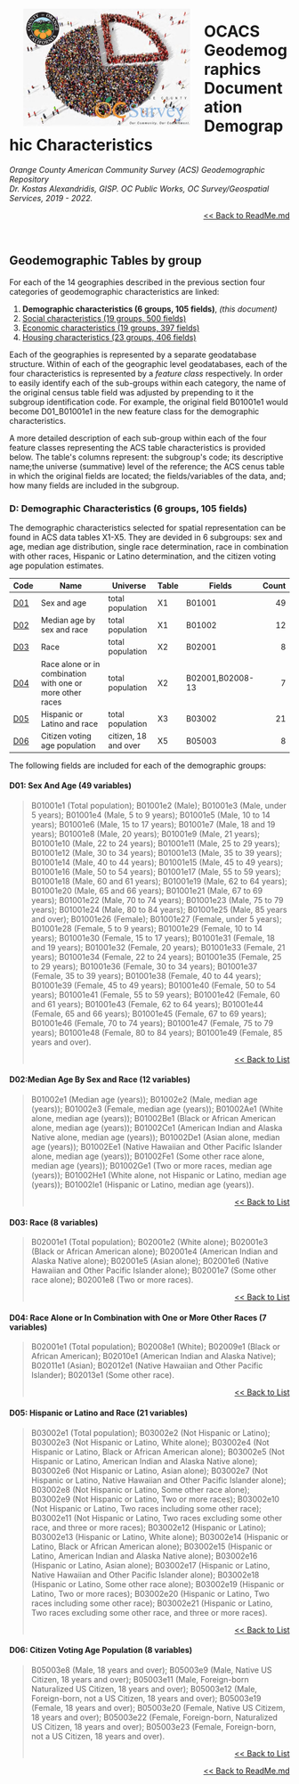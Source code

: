<img align="left" src="OCDC.jpg" width="300" hspace=25 vspace=15>

# OCACS Geodemographics Documentation <br> Demographic Characteristics

*Orange County American Community Survey (ACS) Geodemographic Repository <br> Dr. Kostas Alexandridis, GISP. OC Public Works, OC Survey/Geospatial Services, 2019 - 2022.*

[<div align="right"><< Back to ReadMe.md</div>](../README.md)


<br/>

## Geodemographic Tables by group

For each of the 14 geographies described in the previous section four categories of geodemographic characteristics are linked:

1. **Demographic characteristics (6 groups, 105 fields)**, _(this document)_
2. [Social characteristics (19 groups, 500 fields)](ACSSocial.md)
3. [Economic characteristics (19 groups, 397 fields)](ACSEconomic.md)
4. [Housing characteristics (23 groups, 406 fields)](ACSHousing.md)

Each of the geographies is represented by a separate geodatabase structure. Within of each of the geographic level geodatabases, each of the four characteristics is represented by a _feature class_ respectively. In order to easily identify each of the sub-groups within each category, the name of the original census table field was adjusted by prepending to it the subgroup identification code. For example, the original field B01001e1 would become D01_B01001e1 in the new feature class for the demographic characteristics.

A more detailed description of each sub-group within each of the four feature classes representing the ACS table characteristics is provided below. The table's columns represent: the subgroup's code; its descriptive name;the universe (summative) level of the reference; the ACS cenus table in which the original fields are located; the fields/variables of the data, and; how many fields are included in the subgroup.

### D: Demographic Characteristics (6 groups, 105 fields)

The demographic characteristics selected for spatial representation can be found in ACS data tables X1-X5. They are devided in 6 subgroups: sex and age, median age distribution, single race determination, race in combination with other races, Hispanic or Latino determination, and the citizen voting age population estimates.

Code|Name|Universe|Table|Fields|Count
---|---|---|---|---|---:
[D01](#d01-sex-and-age-49-variables) |Sex and age|total population|X1|B01001|49
[D02](#d02median-age-by-sex-and-race-12-variables) |Median age by sex and race|total population|X1|B01002|12
[D03](#d03-race-8-variables) |Race|total population|X2|B02001|8
[D04](#d04-race-alone-or-in-combination-with-one-or-more-other-races-7-variables) |Race alone or in combination with one or more other races|total population|X2|B02001,B02008-13|7
[D05](#d05-hispanic-or-latino-and-race-21-variables) |Hispanic or Latino and race|total population|X3|B03002|21
[D06](#d06-citizen-voting-age-population-8-variables) |Citizen voting age population|citizen, 18 and over|X5|B05003|8

The following fields are included for each of the demographic groups:
#### D01: Sex And Age (49 variables)

>B01001e1 (Total population); B01001e2 (Male); B01001e3 (Male, under 5 years); B01001e4 (Male, 5 to 9 years); B01001e5 (Male, 10 to 14 years); B01001e6 (Male, 15 to 17 years); B01001e7 (Male, 18 and 19 years); B01001e8 (Male, 20 years); B01001e9 (Male, 21 years); B01001e10 (Male, 22 to 24 years); B01001e11 (Male, 25 to 29 years); B01001e12 (Male, 30 to 34 years); B01001e13 (Male, 35 to 39 years); B01001e14 (Male, 40 to 44 years); B01001e15 (Male, 45 to 49 years); B01001e16 (Male, 50 to 54 years); B01001e17 (Male, 55 to 59 years); B01001e18 (Male, 60 and 61 years); B01001e19 (Male, 62 to 64 years); B01001e20 (Male, 65 and 66 years); B01001e21 (Male, 67 to 69 years); B01001e22 (Male, 70 to 74 years); B01001e23 (Male, 75 to 79 years); B01001e24 (Male, 80 to 84 years); B01001e25 (Male, 85 years and over); B01001e26 (Female); B01001e27 (Female, under 5 years); B01001e28 (Female, 5 to 9 years); B01001e29 (Female, 10 to 14 years); B01001e30 (Female, 15 to 17 years); B01001e31 (Female, 18 and 19 years); B01001e32 (Female, 20 years); B01001e33 (Female, 21 years); B01001e34 (Female, 22 to 24 years); B01001e35 (Female, 25 to 29 years); B01001e36 (Female, 30 to 34 years); B01001e37 (Female, 35 to 39 years); B01001e38 (Female, 40 to 44 years); B01001e39 (Female, 45 to 49 years); B01001e40 (Female, 50 to 54 years); B01001e41 (Female, 55 to 59 years); B01001e42 (Female, 60 and 61 years); B01001e43 (Female, 62 to 64 years); B01001e44 (Female, 65 and 66 years); B01001e45 (Female, 67 to 69 years); B01001e46 (Female, 70 to 74 years); B01001e47 (Female, 75 to 79 years); B01001e48 (Female, 80 to 84 years); B01001e49 (Female, 85 years and over).
[<div align="right"><< Back to List</div>](#geodemographic-tables-by-group)

#### D02:Median Age By Sex and Race (12 variables)

>B01002e1 (Median age (years)); B01002e2 (Male, median age (years)); B01002e3 (Female, median age (years)); B01002Ae1 (White alone, median age (years)); B01002Be1 (Black or African American alone, median age (years)); B01002Ce1 (American Indian and Alaska Native alone, median age (years)); B01002De1 (Asian alone, median age (years)); B01002Ee1 (Native Hawaiian and Other Pacific Islander alone, median age (years)); B01002Fe1 (Some other race alone, median age (years)); B01002Ge1 (Two or more races, median age (years)); B01002He1 (White alone, not Hispanic or Latino, median age (years)); B01002Ie1 (Hispanic or Latino, median age (years)).
[<div align="right"><< Back to List</div>](#geodemographic-tables-by-group)

#### D03: Race (8 variables)

>B02001e1 (Total population); B02001e2 (White alone); B02001e3 (Black or African American alone); B02001e4 (American Indian and Alaska Native alone); B02001e5 (Asian alone); B02001e6 (Native Hawaiian and Other Pacific Islander alone); B02001e7 (Some other race alone); B02001e8 (Two or more races).
[<div align="right"><< Back to List</div>](#geodemographic-tables-by-group)

#### D04: Race Alone or In Combination with One or More Other Races (7 variables)

>B02001e1 (Total population); B02008e1 (White); B02009e1 (Black or African American); B02010e1 (American Indian and Alaska Native); B02011e1 (Asian); B02012e1 (Native Hawaiian and Other Pacific Islander); B02013e1 (Some other race).
[<div align="right"><< Back to List</div>](#geodemographic-tables-by-group)

#### D05: Hispanic or Latino and Race (21 variables)

>B03002e1 (Total population); B03002e2 (Not Hispanic or Latino); B03002e3 (Not Hispanic or Latino, White alone); B03002e4 (Not Hispanic or Latino, Black or African American alone); B03002e5 (Not Hispanic or Latino, American Indian and Alaska Native alone); B03002e6 (Not Hispanic or Latino, Asian alone); B03002e7 (Not Hispanic or Latino, Native Hawaiian and Other Pacific Islander alone); B03002e8 (Not Hispanic or Latino, Some other race alone); B03002e9 (Not Hispanic or Latino, Two or more races); B03002e10 (Not Hispanic or Latino, Two races including some other race); B03002e11 (Not Hispanic or Latino, Two races excluding some other race, and three or more races); B03002e12 (Hispanic or Latino); B03002e13 (Hispanic or Latino, White alone); B03002e14 (Hispanic or Latino, Black or African American alone); B03002e15 (Hispanic or Latino, American Indian and Alaska Native alone); B03002e16 (Hispanic or Latino, Asian alone); B03002e17 (Hispanic or Latino, Native Hawaiian and Other Pacific Islander alone); B03002e18 (Hispanic or Latino, Some other race alone); B03002e19 (Hispanic or Latino, Two or more races); B03002e20 (Hispanic or Latino, Two races including some other race); B03002e21 (Hispanic or Latino, Two races excluding some other race, and three or more races).
[<div align="right"><< Back to List</div>](#geodemographic-tables-by-group)

#### D06: Citizen Voting Age Population (8 variables)

>B05003e8 (Male, 18 years and over); B05003e9 (Male, Native US Citizen, 18 years and over); B05003e11 (Male, Foreign-born Naturalized US Citizen, 18 years and over); B05003e12 (Male, Foreign-born, not a US Citizen, 18 years and over); B05003e19 (Female, 18 years and over); B05003e20 (Female, Native US Citizem, 18 years and over); B05003e22 (Female, Foreign-born, Naturalized US Citizen, 18 years and over); B05003e23 (Female, Foreign-born, not a US Citizen, 18 years and over).
[<div align="right"><< Back to List</div>](#geodemographic-tables-by-group)


[<div align="right"><< Back to ReadMe.md</div>](../README.md)
